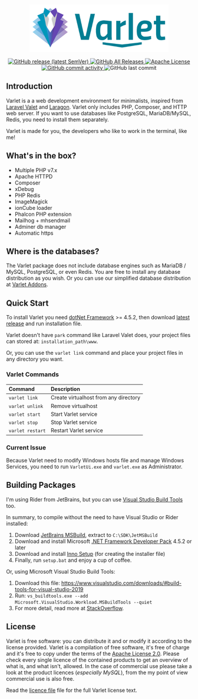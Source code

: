 <p align="center"><img src="./source/Resources/logoWide.png" height="128px"></p>
<p align="center">
  <a href="https://github.com/riipandi/varlet/releases">
    <img alt="GitHub release (latest SemVer)" src="https://img.shields.io/github/v/release/riipandi/varlet?style=flat-square&sort=semver">
  </a>
  <a href="https://github.com/riipandi/varlet/releases/latest">
      <img alt="GitHub All Releases" src="https://img.shields.io/github/downloads/riipandi/varlet/total?style=flat-square">
  </a>
  <a href="https://choosealicense.com/licenses/apache-2.0/" target="_blank">
    <img alt="Apache License" src="https://img.shields.io/badge/License-Apache%202.0-blue.svg?style=flat-square">
  </a>
  <a href="https://github.com/riipandi/varlet/commits/">
    <img alt="GitHub commit activity" src="https://img.shields.io/github/commit-activity/m/riipandi/varlet?label=activity&style=flat-square">
  </a>
  <img alt="GitHub last commit" src="https://img.shields.io/github/last-commit/riipandi/varlet?style=flat-square">
</p>

## Introduction

Varlet is a a web development environment for minimalists, inspired from [Laravel Valet](https://laravel.com/docs/valet)
and [Laragon](https://laragon.org). Varlet only includes PHP, Composer, and HTTP web server. If you want to use databases
like PostgreSQL, MariaDB/MySQL, Redis, you need to install them separately.

Varlet is made for you, the developers who like to work in the terminal, like me!

## What's in the box?

- Multiple PHP v7.x
- Apache HTTPD
- Composer
- xDebug
- PHP Redis
- ImageMagick
- ionCube loader
- Phalcon PHP extension
- Mailhog + mhsendmail
- Adminer db manager
- Automatic https

## Where is the databases?

The Varlet package does not include database engines such as MariaDB / MySQL, PostgreSQL, or even Redis. You are free
to install any database distribution as you wish. Or you can use our simplified database distribution at
[Varlet Addons](https://github.com/riipandi/varlet-addons).

## Quick Start

To install Varlet you need [dotNet Framework](https://dotnet.microsoft.com/download/dotnet-framework) >= 4.5.2,
then download [latest release](https://github.com/riipandi/varlet/releases) and run installation file.

Varlet doesn't have `park` command like Laravel Valet does, your project files can stored at:
`installation_path\www`.

Or, you can use the `varlet link` command and place your project files in any directory you want.

### Varlet Commands

| Command                      | Description
| :--------------------------- | :----------
| `varlet link`                | Create virtualhost from any directory
| `varlet unlink`              | Remove virtualhost
| `varlet start`               | Start Varlet service
| `varlet stop`                | Stop Varlet service
| `varlet restart`             | Restart Varlet service

### Current Issue

Because Varlet need to modify Windows hosts file and manage Windows Services, you need to run `VarletUi.exe` and
`varlet.exe` as Administrator.

## Building Packages

I'm using Rider from JetBrains, but you can use [Visual Studio Build Tools](https://visualstudio.microsoft.com/downloads/#vstool-2019-family) too.

In summary, to compile without the need to have Visual Studio or Rider installed:

1. Download [JetBrains MSBuild](https://jb.gg/msbuild), extract to `C:\SDK\JetMSBuild`
2. Download and install Microsoft [.NET Framework Developer Pack](https://dotnet.microsoft.com/download/dotnet-framework) 4.5.2 or later
3. Download and install [Inno Setup](http://www.jrsoftware.org/isdl.php) (for creating the installer file)
4. Finally, run `setup.bat` and enjoy a cup of coffee.

Or, using Microsoft Visual Studio Build Tools:

1. Download this file: <https://www.visualstudio.com/downloads/#build-tools-for-visual-studio-2019>
2. Run: `vs_buildtools.exe --add Microsoft.VisualStudio.Workload.MSBuildTools --quiet`
3. For more detail, read more at [StackOverflow](https://stackoverflow.com/questions/42696948/how-can-i-install-the-vs2017-version-of-msbuild-on-a-build-server-without-instal).

## License

Varlet is free software: you can distribute it and or modify it according to the license provided.
Varlet is a compilation of free software, it's free of charge and it's free to copy under the terms
of the [Apache License 2.0](https://choosealicense.com/licenses/apache-2.0/). Please check every
single licence of the contained products to get an overview of what is, and what isn't, allowed.
In the case of commercial use please take a look at the product licences (_especially MySQL_),
from the my point of view commercial use is also free.

Read the [licence file](./license.txt) file for the full Varlet license text.

